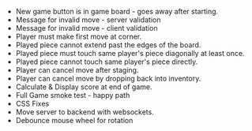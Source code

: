 * New game button is in game board - goes away after starting.
* Message for invalid move - server validation
* Message for invalid move - client validation
* Player must make first move at corner.
* Played piece cannot extend past the edges of the board.
* Played piece must touch same player's piece diagonally at least once.
* Played piece cannot touch same player's piece directly.
* Player can cancel move after staging.
* Player can cancel move by dropping back into inventory.
* Calculate & Display score at end of game.
* Full Game smoke test - happy path
* CSS Fixes
* Move server to backend with websockets.
* Debounce mouse wheel for rotation
